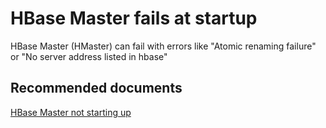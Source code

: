 <properties
    pageTitle="HBase Master fails at startup"
    description="HBase Master fails at startup"
    service="microsoft.hdinsight"
    resource="clusters"
    authors="bharathsreenivas"
    displayOrder="11"
    selfHelpType="resource"
    supportTopicIds="32511188"
    resourceTags=""
    productPesIds=""
    cloudEnvironments="public"
/>

# HBase Master fails at startup

HBase Master (HMaster) can fail with errors like "Atomic renaming failure" or "No server address listed in hbase"

## **Recommended documents**
[HBase Master not starting up](https://hdinsight.github.io/hbase/hbase-master-not-starting-up.html)<br>
